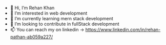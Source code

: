 - 👋 Hi, I’m Rehan Khan
- 👀 I’m interested in web development
- 🌱 I’m currently learning mern stack development
- 💞️ I’m looking to contribute in fullStack development
- 📫 You can reach my on linkedin -> https://www.linkedin.com/in/rehan-pathan-ab059a227/

<!---
rehan49178/rehan49178 is a ✨ special ✨ repository because its `README.md` (this file) appears on your GitHub profile.
You can click the Preview link to take a look at your changes.
--->
